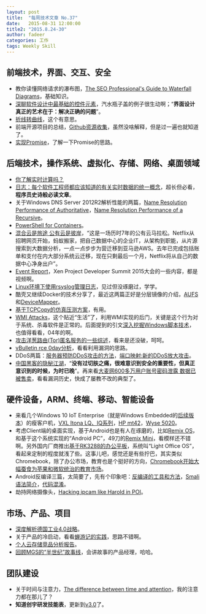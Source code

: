 ```yaml
---
layout: post
title:  "每周技术文章 No.37"
date:   2015-08-31 12:00:00
title2: "2015.8.24-30"
author: fadeer
categories: 工作
tags: Weekly Skill
---
```


前端技术，界面、交互、安全
----
* 教你读懂网络请求的瀑布图，[The SEO Professional's Guide to Waterfall Diagrams](https://moz.com/blog/the-seo-professional-s-guide-to-waterfall-diagrams)，基础知识。
* [深聊软件设计中最基础的控件元素](http://www.uisdc.com/basic-elements-in-ui-design)，汽水瓶子盖的例子很生动啊；“**界面设计真正的艺术在于：解决正确的问题**”。
* [折线转曲线](http://www.alloyteam.com/2015/08/zhe-xian-zhuan-qu-xian/)，这个有意思。
* 前端开源项目的总结，[Github资源收集](http://segmentfault.com/a/1190000003510001)，虽然没啥解释，但是过一遍也就知道了。
* [实现Promise](http://segmentfault.com/a/1190000003503540)，了解一下Promise的思路。

后端技术，操作系统、虚拟化、存储、网络、桌面领域
----
* [你了解实时计算吗？](http://www.cnblogs.com/foreach-break/p/what-is-real-time-computing-and-how.html)
* [日志：每个软件工程师都应该知道的有关实时数据的统一概念](https://github.com/oldratlee/translations/blob/master/log-what-every-software-engineer-should-know-about-real-time-datas-unifying/README.md)，超长但必看，**程序员史诗般必读文章**。
* 关于Windows DNS Server 2012R2解析性能的两篇，[Name Resolution Performance of Authoritative](http://blogs.technet.com/b/networking/archive/2015/08/13/name-resolution-performance-of-authoritative-windows-dns-server-2012-r2.aspx)，[Name Resolution Performance of a Recursive](http://blogs.technet.com/b/networking/archive/2015/08/19/name-resolution-performance-of-a-recursive-windows-dns-server-2012-r2.aspx)。
* [PowerShell for Containers](https://msdn.microsoft.com/en-us/virtualization/windowscontainers/reference/powershell_overview)。
* [混合云是旅途 公有云是彼岸](http://www.cbinews.com/cloud/news/2015-08-24/239984.htm)，“这是一场历时7年的公有云马拉松。Netflix从招聘网页开始，蚂蚁搬家，把自己数据中心的企业IT，从架构到职能，从片源搜索到大数据分析，一点一点步步为营迁移到亚马逊AWS。去年已完成包括账单和支付在内大部分系统云迁移，现在只剩最后一个月，Netflix将从自己的数据中心净身出户”。
* [Event Report](https://blog.xenproject.org/2015/08/26/event-report-xen-project-developer-summit-2015/)，Xen Project Developer Summit 2015大会的一些内容，都是视频啊。
* [Linux环境下使用rsyslog管理日志](http://segmentfault.com/a/1190000003509909)，见过但没琢磨过，学学。
* 酷壳又继续Docker的技术分享了，最近这两篇正好是分层镜像的介绍，[AUFS](http://coolshell.cn/articles/17061.html)和[DeviceMapper](http://coolshell.cn/articles/17200.html)。
* [基于TCPCopy的仿真压测方案](http://www.cnblogs.com/zhengyun_ustc/p/tcpcopy.html)，有用。
* [WMI Attacks](http://drops.wooyun.org/tips/8189)，这个贴近“生活”了，利用WMI实现的后门，关键是这个行为对于系统、杀毒软件是正常的。后面提到的引文[深入挖掘Windows脚本技术](http://huaidan.org/archives/1087.html)，也值得看看，04年的啊。
* [攻击洋葱路由(Tor)匿名服务的一些综述](http://drops.wooyun.org/papers/8265)，看来是还没破，呵呵。
* [vBulletin rce 0day分析](http://drops.wooyun.org/papers/8261)，看看利用漏洞的思路。
* DDoS两篇：[服务器预防DDoS攻击的方法](http://www.williamlong.info/archives/4339.html)，[端口映射:新的DDoS放大攻击](http://www.williamlong.info/archives/4338.html)。
* [中国黑客的隐秘江湖](http://www.iheima.com/news/2015/0827/151700.shtml)，“**没有过切肤之痛，很难意识到安全的重要性，但真正意识到的时候，为时已晚**”。再来看[大麦网600多万用户账号密码泄露 数据已被售卖](http://security.zdnet.com.cn/security_zone/2015/0827/3060234.shtml)，看看漏洞历史，快成了屡教不改的典型了。

硬件设备，ARM、终端、移动、智能设备
----
<!--preview-end-->
* 来看几个Windows 10 IoT Enterprise（就是Windows Embedded的[后续版本](http://intelligentsystem.com/its-time-for-windows-10-iot/)）的瘦客户机，[VXL Itona LQ、IQ系列](http://www.vxl.net/Newsroom/newsroom.aspx?newsid=Njc%253d-zjUfCyxU5e4%253d)，[HP mt42](http://www.cnbeta.com/articles/424861.htm)，[Wyse 5020](http://www.dell.com/us/dfb/p/wyse-d-class/pd)。
* 考虑Client端的桌面实现，基于Android也是有人在琢磨的，比如[Remix OS](http://www.jide.com/en/remixos)，和基于这个系统实现的“Android PC”，49刀的[Remix Mini](http://www.techbang.com/posts/24924-this-is-not-a-tv-box-which-is-an-android-pc)，看模样还不错啊。另外国内厂商推出[基于RK3288的办公平板](http://www.cnbeta.com/articles/424921.htm)，系统叫“Light Office OS”，看起来定制的程度就浅了些。这事儿吧，感觉还是有些拧巴，其实类似Chromebook，除了办公市场，教育也是个挺好的方向，[Chromebook开始大幅蚕食为苹果和微软统治的教育市场](http://www.cnbeta.com/articles/423129.htm)。
* Android反编译三篇，太简要了，先有个印象吧：[反编译的工具和方法](http://yeungeek.com/2015/08/22/Android%E5%8F%8D%E7%BC%96%E8%AF%91%E4%B9%8B%E4%B8%80-%E5%8F%8D%E7%BC%96%E8%AF%91%E7%9A%84%E5%B7%A5%E5%85%B7%E5%92%8C%E6%96%B9%E6%B3%95/)，[Smali语法简介](http://yeungeek.com/2015/08/23/Android%E5%8F%8D%E7%BC%96%E8%AF%91%E4%B9%8B%E4%BA%8C-Smali%E8%AF%AD%E6%B3%95%E7%AE%80%E4%BB%8B/)，[代码混淆](http://yeungeek.com/2015/08/24/Android%E5%8F%8D%E7%BC%96%E8%AF%91%E4%B9%8B%E4%B8%89-%E4%BB%A3%E7%A0%81%E6%B7%B7%E6%B7%86/)。
* 劫持网络摄像头，[Hacking ipcam like Harold in POI](http://drops.wooyun.org/papers/8298)。

市场、产品、项目
----
* [深度解析德国工业4.0战略](http://cio.zdnet.com.cn/cio/2015/0821/3059668.shtml)。
* 关于产品的冷启动，看看[蝉游记的实践](http://www.jianshu.com/p/2bf81f6ac3f8)，思路不错啊。
* [个人云存储竞品分析报告](http://www.woshipm.com/evaluating/193650.html)。
* [回顾MGS的“半世纪”故事线](http://www.cnbeta.com/articles/423399.htm)，会讲故事的产品经理，哈哈。

团队建设
----
* 关于时间与注意力，[The difference between time and attention](https://signalvnoise.com/posts/3919-the-difference-between-time-and-attention)，我的注意力都在那儿了？
* **知道创宇研发技能表**，更新到[v3.0](http://blog.knownsec.com/Knownsec_RD_Checklist/v3.0.html)了。


